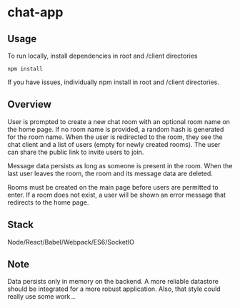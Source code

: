 # chat-app

## Usage

To run locally, install dependencies in root and /client directories

`npm install`

If you have issues, individually npm install in root and /client directories.

## Overview

User is prompted to create a new chat room with an optional room name on the home page.
If no room name is provided, a random hash is generated for the room name. When the user is redirected
to the room, they see the chat client and a list of users (empty for newly created rooms).
The user can share the public link to invite users to join.

Message data persists as long as someone is present in the room. When the last user leaves the room,
the room and its message data are deleted.

Rooms must be created on the main page before users are permitted to enter. If a room does not exist,
a user will be shown an error message that redirects to the home page.

## Stack

Node/React/Babel/Webpack/ES6/SocketIO

## Note

Data persists only in memory on the backend. A more reliable datastore should be integrated
for a more robust application. Also, that style could really use some work...
